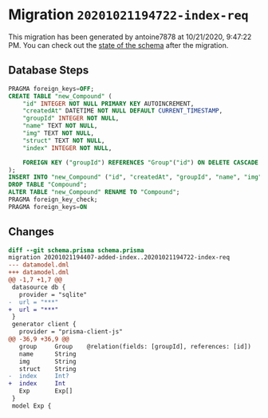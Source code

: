 # Migration `20201021194722-index-req`

This migration has been generated by antoine7878 at 10/21/2020, 9:47:22 PM.
You can check out the [state of the schema](./schema.prisma) after the migration.

## Database Steps

```sql
PRAGMA foreign_keys=OFF;
CREATE TABLE "new_Compound" (
    "id" INTEGER NOT NULL PRIMARY KEY AUTOINCREMENT,
    "createdAt" DATETIME NOT NULL DEFAULT CURRENT_TIMESTAMP,
    "groupId" INTEGER NOT NULL,
    "name" TEXT NOT NULL,
    "img" TEXT NOT NULL,
    "struct" TEXT NOT NULL,
    "index" INTEGER NOT NULL,

    FOREIGN KEY ("groupId") REFERENCES "Group"("id") ON DELETE CASCADE ON UPDATE CASCADE
);
INSERT INTO "new_Compound" ("id", "createdAt", "groupId", "name", "img", "struct", "index") SELECT "id", "createdAt", "groupId", "name", "img", "struct", "index" FROM "Compound";
DROP TABLE "Compound";
ALTER TABLE "new_Compound" RENAME TO "Compound";
PRAGMA foreign_key_check;
PRAGMA foreign_keys=ON
```

## Changes

```diff
diff --git schema.prisma schema.prisma
migration 20201021194407-added-index..20201021194722-index-req
--- datamodel.dml
+++ datamodel.dml
@@ -1,7 +1,7 @@
 datasource db {
   provider = "sqlite"
-  url = "***"
+  url = "***"
 }
 generator client {
   provider = "prisma-client-js"
@@ -36,9 +36,9 @@
   group     Group    @relation(fields: [groupId], references: [id])
   name      String
   img       String
   struct    String
-  index     Int?
+  index     Int
   Exp       Exp[]
 }
 model Exp {
```


